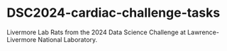 # DSC2024-cardiac-challenge-tasks
Livermore Lab Rats from the 2024 Data Science Challenge at Lawrence-Livermore National Laboratory. 
